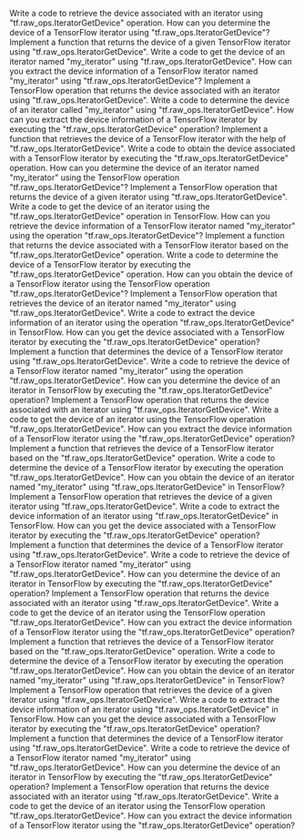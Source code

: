 Write a code to retrieve the device associated with an iterator using "tf.raw_ops.IteratorGetDevice" operation.
How can you determine the device of a TensorFlow iterator using "tf.raw_ops.IteratorGetDevice"?
Implement a function that returns the device of a given TensorFlow iterator using "tf.raw_ops.IteratorGetDevice".
Write a code to get the device of an iterator named "my_iterator" using "tf.raw_ops.IteratorGetDevice".
How can you extract the device information of a TensorFlow iterator named "my_iterator" using "tf.raw_ops.IteratorGetDevice"?
Implement a TensorFlow operation that returns the device associated with an iterator using "tf.raw_ops.IteratorGetDevice".
Write a code to determine the device of an iterator called "my_iterator" using "tf.raw_ops.IteratorGetDevice".
How can you extract the device information of a TensorFlow iterator by executing the "tf.raw_ops.IteratorGetDevice" operation?
Implement a function that retrieves the device of a TensorFlow iterator with the help of "tf.raw_ops.IteratorGetDevice".
Write a code to obtain the device associated with a TensorFlow iterator by executing the "tf.raw_ops.IteratorGetDevice" operation.
How can you determine the device of an iterator named "my_iterator" using the TensorFlow operation "tf.raw_ops.IteratorGetDevice"?
Implement a TensorFlow operation that returns the device of a given iterator using "tf.raw_ops.IteratorGetDevice".
Write a code to get the device of an iterator using the "tf.raw_ops.IteratorGetDevice" operation in TensorFlow.
How can you retrieve the device information of a TensorFlow iterator named "my_iterator" using the operation "tf.raw_ops.IteratorGetDevice"?
Implement a function that returns the device associated with a TensorFlow iterator based on the "tf.raw_ops.IteratorGetDevice" operation.
Write a code to determine the device of a TensorFlow iterator by executing the "tf.raw_ops.IteratorGetDevice" operation.
How can you obtain the device of a TensorFlow iterator using the TensorFlow operation "tf.raw_ops.IteratorGetDevice"?
Implement a TensorFlow operation that retrieves the device of an iterator named "my_iterator" using "tf.raw_ops.IteratorGetDevice".
Write a code to extract the device information of an iterator using the operation "tf.raw_ops.IteratorGetDevice" in TensorFlow.
How can you get the device associated with a TensorFlow iterator by executing the "tf.raw_ops.IteratorGetDevice" operation?
Implement a function that determines the device of a TensorFlow iterator using "tf.raw_ops.IteratorGetDevice".
Write a code to retrieve the device of a TensorFlow iterator named "my_iterator" using the operation "tf.raw_ops.IteratorGetDevice".
How can you determine the device of an iterator in TensorFlow by executing the "tf.raw_ops.IteratorGetDevice" operation?
Implement a TensorFlow operation that returns the device associated with an iterator using "tf.raw_ops.IteratorGetDevice".
Write a code to get the device of an iterator using the TensorFlow operation "tf.raw_ops.IteratorGetDevice".
How can you extract the device information of a TensorFlow iterator using the "tf.raw_ops.IteratorGetDevice" operation?
Implement a function that retrieves the device of a TensorFlow iterator based on the "tf.raw_ops.IteratorGetDevice" operation.
Write a code to determine the device of a TensorFlow iterator by executing the operation "tf.raw_ops.IteratorGetDevice".
How can you obtain the device of an iterator named "my_iterator" using "tf.raw_ops.IteratorGetDevice" in TensorFlow?
Implement a TensorFlow operation that retrieves the device of a given iterator using "tf.raw_ops.IteratorGetDevice".
Write a code to extract the device information of an iterator using "tf.raw_ops.IteratorGetDevice" in TensorFlow.
How can you get the device associated with a TensorFlow iterator by executing the "tf.raw_ops.IteratorGetDevice" operation?
Implement a function that determines the device of a TensorFlow iterator using "tf.raw_ops.IteratorGetDevice".
Write a code to retrieve the device of a TensorFlow iterator named "my_iterator" using "tf.raw_ops.IteratorGetDevice".
How can you determine the device of an iterator in TensorFlow by executing the "tf.raw_ops.IteratorGetDevice" operation?
Implement a TensorFlow operation that returns the device associated with an iterator using "tf.raw_ops.IteratorGetDevice".
Write a code to get the device of an iterator using the TensorFlow operation "tf.raw_ops.IteratorGetDevice".
How can you extract the device information of a TensorFlow iterator using the "tf.raw_ops.IteratorGetDevice" operation?
Implement a function that retrieves the device of a TensorFlow iterator based on the "tf.raw_ops.IteratorGetDevice" operation.
Write a code to determine the device of a TensorFlow iterator by executing the operation "tf.raw_ops.IteratorGetDevice".
How can you obtain the device of an iterator named "my_iterator" using "tf.raw_ops.IteratorGetDevice" in TensorFlow?
Implement a TensorFlow operation that retrieves the device of a given iterator using "tf.raw_ops.IteratorGetDevice".
Write a code to extract the device information of an iterator using "tf.raw_ops.IteratorGetDevice" in TensorFlow.
How can you get the device associated with a TensorFlow iterator by executing the "tf.raw_ops.IteratorGetDevice" operation?
Implement a function that determines the device of a TensorFlow iterator using "tf.raw_ops.IteratorGetDevice".
Write a code to retrieve the device of a TensorFlow iterator named "my_iterator" using "tf.raw_ops.IteratorGetDevice".
How can you determine the device of an iterator in TensorFlow by executing the "tf.raw_ops.IteratorGetDevice" operation?
Implement a TensorFlow operation that returns the device associated with an iterator using "tf.raw_ops.IteratorGetDevice".
Write a code to get the device of an iterator using the TensorFlow operation "tf.raw_ops.IteratorGetDevice".
How can you extract the device information of a TensorFlow iterator using the "tf.raw_ops.IteratorGetDevice" operation?